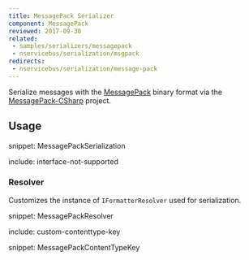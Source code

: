 ```yaml
---
title: MessagePack Serializer
component: MessagePack
reviewed: 2017-09-30
related:
 - samples/serializers/messagepack
 - nservicebus/serialization/msgpack
redirects:
 - nservicebus/serialization/message-pack
---
```


Serialize messages with the [MessagePack](http://msgpack.org/) binary format via the [MessagePack-CSharp](https://github.com/neuecc/MessagePack-CSharp) project.


## Usage

snippet: MessagePackSerialization

include: interface-not-supported


### Resolver

Customizes the instance of `IFormatterResolver` used for serialization.

snippet: MessagePackResolver


include: custom-contenttype-key

snippet: MessagePackContentTypeKey